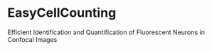 # EasyCellCounting
Efficient Identification and Quantification of Fluorescent Neurons in Confocal Images
